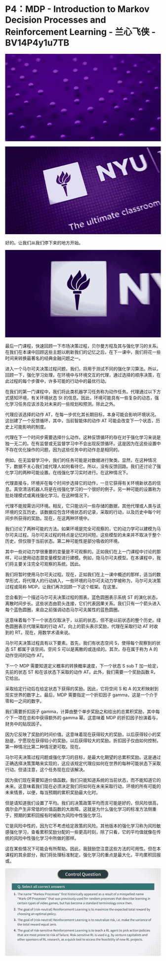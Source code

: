 # P4：MDP - Introduction to Markov Decision Processes and Reinforcement Learning - 兰心飞侠 - BV14P4y1u7TB

![](img/88e4ea6c1040cd84ca05356270ba29f8_0.png)

![](img/88e4ea6c1040cd84ca05356270ba29f8_1.png)

好的。让我们从我们停下来的地方开始。

![](img/88e4ea6c1040cd84ca05356270ba29f8_3.png)

最后一门课程，快速回顾一下市场决策过程，贝尔曼方程及其与强化学习的关系。在我们在本课中回顾这些主题以刷新我们的记忆之后，在下一课中，我们将花一些时间来转换最著名的经典金融问题之一。

进入一个马尔可夫决策过程问题，我们，将用于测试不同的强化学习算法。所以，回顾一下，强化学习处理，在环境中与环境交互的代理，通过选择的顺序决策，在此过程的每个步骤中，许多可能的行动中的最优行动。

在我们的第一门课程中，我们将此类机器学习任务称为动作任务。代理通过以下方式感知环境，有关环境状态 St 的信息。因此，环境可能具有一些复杂的动态，强化学习任务应该涉及对未来的一些规划和预测。除此之外。

代理应该选择的动作 AT，在每一步优化其长期目标，本身可能会影响环境状况。这创建了一个反馈循环，其中，当前智能体的动作 AT 可能会改变下一个状态，历史上可能影响的制度。

代理在下一个时间步需要选择什么动作。这种反馈循环的存在对于强化学习来说是独一无二的。在有监督或无监督学习中不会出现反馈循环。这是因为在这些设置中不存在优化操作的问题，因为这些任务中的动作总是相同的。

例如，在无监督学习中，我们的任务可能是对数据进行聚类。显然，在这种情况下，数据不关心我们或代理人如何看待它。所以，没有反馈回路。我们还讨论了强化学习的两种可能设置。在线强化学习实时进行。在这种情况下。

代理直接与，环境并在每个时间步选择它的动作，一旦它获得有关环境新状态的信息。真空清洁机器人将是在线强化学习的一个很好的例子。另一种可能的设置称为批处理模式或离线强化学习。在这种情况下。

代理不能按需访问环境。相反，它只能访问一些存储的数据，其他代理或人类与该环境的交互历史。该数据应包含环境状态的记录，采取的行动，以及历史中每个时间步所获得的奖励。现在，在这两种环境中。

我们讨论了两种可能的方法。如果环境是完全可观察的，它的动力学可以建模为马尔可夫过程。马尔可夫过程的特点是记忆时间短。这些模型的未来并不取决于整个历史，但仅限于当前状态。第二种可能性是部分吸收的环境。

其中一些对动力学很重要的变量是不可观察的。正如我们在上一门课程中讨论的那样，可以使用动态潜变量模型进行建模。例如，隐马尔可夫模型。在本课程中，我们将主要关注完全可观察的系统。因此。

我们将暂时使用马尔可夫过程。现在，正如我们在上一课中概述的那样，适当的数学形式，将代理人的行动纳入，一些环境的马尔可夫动力学被称为，马尔可夫决策过程或简称 MDP。让我们再次回顾一下这个框架。在这里。

您会看到一个描述马尔可夫决策过程的图表。蓝色圆圈表示系统 ST 的演化状态，离散时间步长。这些状态由箭头连接，它们代表因果关系。我们只有一个箭头进入每个蓝色圆圈，来自之前强调动态马尔可夫属性的蓝色圆圈。

这意味着每个下一个状态仅取决于，以前的状态，但不是以前状态的整个历史。绿色圆圈表示代理采取的行动 AT。向上的箭头表示奖励，代理在采取行动 AT 时收到的 RT。现在，用数学术语来说。

马尔可夫决策过程具有以下要素。首先，我们有状态空间 S，使得每个观察到的状态 ST 都属于该空间。空间 S 可以是离散的或连续的。其次，存在属于称为 A 的动作空间的动作 AT。

下一个 MDP 需要知道定义概率的转换概率速度，下一个状态 S sub T 加一给定，先前的状态 ST 和在该状态下采取的动作 AT。此外，我们需要一个奖励函数 R，它给出。

采取给定行动后在给定状态下获得的奖励。因此，它将空间 S 和 A 的叉积映射到现实世界的数字上。最后，MDP 需要指定一个折扣因子 gamma，这是一个介于零和一之间的数字。

我们需要折扣因子 gamma，计算由整个单步奖励之和给出的总累积奖励，其中每个下一项在总和中获得额外的 gamma 幂。这意味着 MDP 的折扣因子扮演着与，财务中的贴现因子。

因为它反映了奖励的时间价值。这意味着现在获得较大的奖励，以后获得较小的奖励是，宁愿现在获得较小的奖励，以后获得较大的奖励。折扣因子仅由如何控制，第一种情况比第二种情况更可取。现在。

马尔可夫决策过程问题或强化学习的目标，是最大化期望的总累积奖励。这是通过正确选择决策策略来实现的，这应该规定代理应如何在世界的每种可能状态下采取行动。但请注意，这个任务现在应该解决。

因为我们现在需要知道价值函数。我们只能知道系统的当前状态，而不能知道它的未来。这意味着我们现在必须决定我们将如何在未来采取行动，环境的所有可能的未来情景，以便，每当预期的累积奖励最大化时。

但是请知道我们设置了平均。我们的决策政策平均而言可能是好的，但风险很高，偶尔会产生非常低的价值函数的大故障。这就是为什么强化学习的标准方法侧重于，预期的累积回报有时被称为风险中性强化学习。

它是风险中性的，因为它不考虑给定政策的风险。其他版本的强化学习称为风险敏感强化学习，查看累积奖励分配的一些更高时刻，除了只看，它的平均值就像在传统的风险中性强化学习中所做的那样。

这在某些情况下可能会有所帮助。因此，我鼓励您注意这些方法的可用性。但在本课程的其余部分，我们将处理标准制定，强化学习的重点是最大化，平均累积回报或。



![](img/88e4ea6c1040cd84ca05356270ba29f8_5.png)
